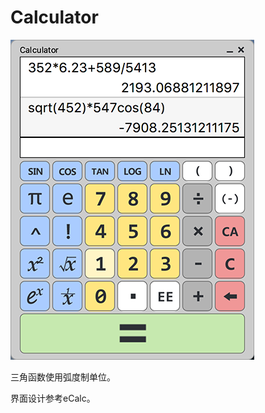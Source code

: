 Calculator
====================
![](https://github.com/Lrtwjhs/Calculator-JavaFX/blob/master/images/Calculator.png)

三角函数使用弧度制单位。

界面设计参考eCalc。